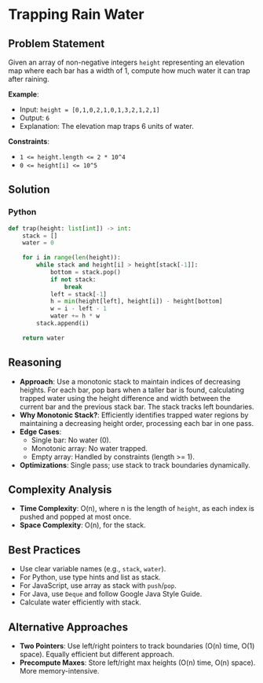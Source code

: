 # Trapping Rain Water

## Problem Statement
Given an array of non-negative integers `height` representing an elevation map where each bar has a width of 1, compute how much water it can trap after raining.

**Example**:
- Input: `height = [0,1,0,2,1,0,1,3,2,1,2,1]`
- Output: `6`
- Explanation: The elevation map traps 6 units of water.

**Constraints**:
- `1 <= height.length <= 2 * 10^4`
- `0 <= height[i] <= 10^5`

## Solution

### Python
```python
def trap(height: list[int]) -> int:
    stack = []
    water = 0
    
    for i in range(len(height)):
        while stack and height[i] > height[stack[-1]]:
            bottom = stack.pop()
            if not stack:
                break
            left = stack[-1]
            h = min(height[left], height[i]) - height[bottom]
            w = i - left - 1
            water += h * w
        stack.append(i)
    
    return water
```

## Reasoning
- **Approach**: Use a monotonic stack to maintain indices of decreasing heights. For each bar, pop bars when a taller bar is found, calculating trapped water using the height difference and width between the current bar and the previous stack bar. The stack tracks left boundaries.
- **Why Monotonic Stack?**: Efficiently identifies trapped water regions by maintaining a decreasing height order, processing each bar in one pass.
- **Edge Cases**:
  - Single bar: No water (0).
  - Monotonic array: No water trapped.
  - Empty array: Handled by constraints (length >= 1).
- **Optimizations**: Single pass; use stack to track boundaries dynamically.

## Complexity Analysis
- **Time Complexity**: O(n), where n is the length of `height`, as each index is pushed and popped at most once.
- **Space Complexity**: O(n), for the stack.

## Best Practices
- Use clear variable names (e.g., `stack`, `water`).
- For Python, use type hints and list as stack.
- For JavaScript, use array as stack with `push`/`pop`.
- For Java, use `Deque` and follow Google Java Style Guide.
- Calculate water efficiently with stack.

## Alternative Approaches
- **Two Pointers**: Use left/right pointers to track boundaries (O(n) time, O(1) space). Equally efficient but different approach.
- **Precompute Maxes**: Store left/right max heights (O(n) time, O(n) space). More memory-intensive.